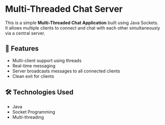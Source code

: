 #  Multi-Threaded Chat Server 

This is a simple **Multi-Threaded Chat Application** built using Java Sockets. It allows multiple clients to connect and chat with each other simultaneously via a central server.

## 🚀 Features

- Multi-client support using threads
- Real-time messaging
- Server broadcasts messages to all connected clients
- Clean exit for clients

## 🛠️ Technologies Used

- Java
- Socket Programming
- Multi-threading


